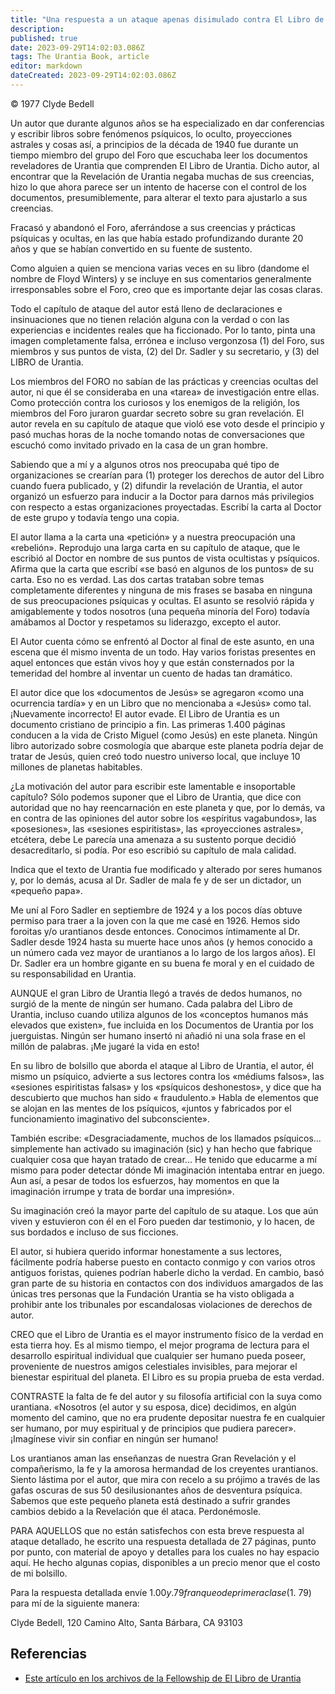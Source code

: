 ```yaml
---
title: "Una respuesta a un ataque apenas disimulado contra El Libro de Urantia"
description: 
published: true
date: 2023-09-29T14:02:03.086Z
tags: The Urantia Book, article
editor: markdown
dateCreated: 2023-09-29T14:02:03.086Z
---
```


<p class="v-card v-sheet theme--light grey lighten-3 px-2">© 1977 Clyde Bedell</p>

Un autor que durante algunos años se ha especializado en dar conferencias y escribir libros sobre fenómenos psíquicos, lo oculto, proyecciones astrales y cosas así, a principios de la década de 1940 fue durante un tiempo miembro del grupo del Foro que escuchaba leer los documentos reveladores de Urantia que comprenden El Libro de Urantia. Dicho autor, al encontrar que la Revelación de Urantia negaba muchas de sus creencias, hizo lo que ahora parece ser un intento de hacerse con el control de los documentos, presumiblemente, para alterar el texto para ajustarlo a sus creencias.

Fracasó y abandonó el Foro, aferrándose a sus creencias y prácticas psíquicas y ocultas, en las que había estado profundizando durante 20 años y que se habían convertido en su fuente de sustento.

Como alguien a quien se menciona varias veces en su libro (dandome el nombre de Floyd Winters) y se incluye en sus comentarios generalmente irresponsables sobre el Foro, creo que es importante dejar las cosas claras.

Todo el capítulo de ataque del autor está lleno de declaraciones e insinuaciones que no tienen relación alguna con la verdad o con las experiencias e incidentes reales que ha ficcionado. Por lo tanto, pinta una imagen completamente falsa, errónea e incluso vergonzosa (1) del Foro, sus miembros y sus puntos de vista, (2) del Dr. Sadler y su secretario, y (3) del LIBRO de Urantia.

Los miembros del FORO no sabían de las prácticas y creencias ocultas del autor, ni que él se consideraba en una «tarea» de investigación entre ellas. Como protección contra los curiosos y los enemigos de la religión, los miembros del Foro juraron guardar secreto sobre su gran revelación. El autor revela en su capítulo de ataque que violó ese voto desde el principio y pasó muchas horas de la noche tomando notas de conversaciones que escuchó como invitado privado en la casa de un gran hombre.

Sabiendo que a mí y a algunos otros nos preocupaba qué tipo de organizaciones se crearían para (1) proteger los derechos de autor del Libro cuando fuera publicado, y (2) difundir la revelación de Urantia, el autor organizó un esfuerzo para inducir a la Doctor para darnos más privilegios con respecto a estas organizaciones proyectadas. Escribí la carta al Doctor de este grupo y todavía tengo una copia.

El autor llama a la carta una «petición» y a nuestra preocupación una «rebelión». Reprodujo una larga carta en su capítulo de ataque, que le escribió al Doctor en nombre de sus puntos de vista ocultistas y psíquicos. Afirma que la carta que escribí «se basó en algunos de los puntos» de su carta. Eso no es verdad. Las dos cartas trataban sobre temas completamente diferentes y ninguna de mis frases se basaba en ninguna de sus preocupaciones psíquicas y ocultas. El asunto se resolvió rápida y amigablemente y todos nosotros (una pequeña minoría del Foro) todavía amábamos al Doctor y respetamos su liderazgo, excepto el autor.

El Autor cuenta cómo se enfrentó al Doctor al final de este asunto, en una escena que él mismo inventa de un todo. Hay varios foristas presentes en aquel entonces que están vivos hoy y que están consternados por la temeridad del hombre al inventar un cuento de hadas tan dramático.

El autor dice que los «documentos de Jesús» se agregaron «como una ocurrencia tardía» y en un Libro que no mencionaba a «Jesús» como tal. ¡Nuevamente incorrecto! El autor evade. El Libro de Urantia es un documento cristiano de principio a fin. Las primeras 1.400 páginas conducen a la vida de Cristo Miguel (como Jesús) en este planeta. Ningún libro autorizado sobre cosmología que abarque este planeta podría dejar de tratar de Jesús, quien creó todo nuestro universo local, que incluye 10 millones de planetas habitables.

¿La motivación del autor para escribir este lamentable e insoportable capítulo? Sólo podemos suponer que el Libro de Urantia, que dice con autoridad que no hay reencarnación en este planeta y que, por lo demás, va en contra de las opiniones del autor sobre los «espíritus vagabundos», las «posesiones», las «sesiones espiritistas», las «proyecciones astrales», etcétera, debe Le parecía una amenaza a su sustento porque decidió desacreditarlo, si podía. Por eso escribió su capítulo de mala calidad.

Indica que el texto de Urantia fue modificado y alterado por seres humanos y, por lo demás, acusa al Dr. Sadler de mala fe y de ser un dictador, un «pequeño papa».

Me uní al Foro Sadler en septiembre de 1924 y a los pocos días obtuve permiso para traer a la joven con la que me casé en 1926. Hemos sido foroitas y/o urantianos desde entonces. Conocimos íntimamente al Dr. Sadler desde 1924 hasta su muerte hace unos años (y hemos conocido a un número cada vez mayor de urantianos a lo largo de los largos años). El Dr. Sadler era un hombre gigante en su buena fe moral y en el cuidado de su responsabilidad en Urantia.

AUNQUE el gran Libro de Urantia llegó a través de dedos humanos, no surgió de la mente de ningún ser humano. Cada palabra del Libro de Urantia, incluso cuando utiliza algunos de los «conceptos humanos más elevados que existen», fue incluida en los Documentos de Urantia por los juerguistas. Ningún ser humano insertó ni añadió ni una sola frase en el millón de palabras. ¡Me jugaré la vida en esto!

En su libro de bolsillo que aborda el ataque al Libro de Urantia, el autor, él mismo un psíquico, advierte a sus lectores contra los «médiums falsos», las «sesiones espiritistas falsas» y los «psíquicos deshonestos», y dice que ha descubierto que muchos han sido « fraudulento.» Habla de elementos que se alojan en las mentes de los psíquicos, «juntos y fabricados por el funcionamiento imaginativo del subconsciente».

También escribe: «Desgraciadamente, muchos de los llamados psíquicos... simplemente han activado su imaginación (sic) y han hecho que fabrique cualquier cosa que hayan tratado de crear... He tenido que educarme a mí mismo para poder detectar dónde Mi imaginación intentaba entrar en juego. Aun así, a pesar de todos los esfuerzos, hay momentos en que la imaginación irrumpe y trata de bordar una impresión».

Su imaginación creó la mayor parte del capítulo de su ataque. Los que aún viven y estuvieron con él en el Foro pueden dar testimonio, y lo hacen, de sus bordados e incluso de sus ficciones.

El autor, si hubiera querido informar honestamente a sus lectores, fácilmente podría haberse puesto en contacto conmigo y con varios otros antiguos foristas, quienes podrían haberle dicho la verdad. En cambio, basó gran parte de su historia en contactos con dos individuos amargados de las únicas tres personas que la Fundación Urantia se ha visto obligada a prohibir ante los tribunales por escandalosas violaciones de derechos de autor.

CREO que el Libro de Urantia es el mayor instrumento físico de la verdad en esta tierra hoy. Es al mismo tiempo, el mejor programa de lectura para el desarrollo espiritual individual que cualquier ser humano pueda poseer, proveniente de nuestros amigos celestiales invisibles, para mejorar el bienestar espiritual del planeta. El Libro es su propia prueba de esta verdad.

CONTRASTE la falta de fe del autor y su filosofía artificial con la suya como urantiana. «Nosotros (el autor y su esposa, dice) decidimos, en algún momento del camino, que no era prudente depositar nuestra fe en cualquier ser humano, por muy espiritual y de principios que pudiera parecer». ¡Imagínese vivir sin confiar en ningún ser humano!

Los urantianos aman las enseñanzas de nuestra Gran Revelación y el compañerismo, la fe y la amorosa hermandad de los creyentes urantianos. Siento lástima por el autor, que mira con recelo a su prójimo a través de las gafas oscuras de sus 50 desilusionantes años de desventura psíquica. Sabemos que este pequeño planeta está destinado a sufrir grandes cambios debido a la Revelación que él ataca. Perdonémosle.

PARA AQUELLOS que no están satisfechos con esta breve respuesta al ataque detallado, he escrito una respuesta detallada de 27 páginas, punto por punto, con material de apoyo y detalles para los cuales no hay espacio aquí. He hecho algunas copias, disponibles a un precio menor que el costo de mi bolsillo.

Para la respuesta detallada envíe $1. 00 y .79 franqueo de primera clase ($1. 79) para mí de la siguiente manera:

Clyde Bedell, 120 Camino Alto, Santa Bárbara, CA 93103

## Referencias

* [Este artículo en los archivos de la Fellowship de El Libro de Urantia](https://archive.urantiabook.org/archive/history/clyde_sherman_short.htm)